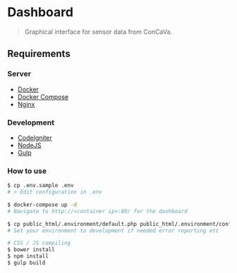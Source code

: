 # Dashboard
> Graphical interface for sensor data from ConCaVa.

## Requirements

### Server

* [Docker](http://docs.docker.com/linux/started/)
* [Docker Compose](https://docs.docker.com/compose/install/)
* [Nginx](http://nginx.org/)

### Development

* [CodeIgniter](http://www.codeigniter.com/user_guide/)
* [NodeJS](https://nodejs.org/en/docs/)
* [Gulp](https://github.com/gulpjs/gulp/blob/master/docs/getting-started.md)

### How to use
```bash
$ cp .env.sample .env
# > Edit configuration in .env

$ docker-compose up -d
# Navigate to http://<container ip>:80/ for the dashboard

$ cp public_html/.environment/default.php public_html/.environment/config.php
# Set your environment to development if needed error reporting etc

# CSS / JS compiling
$ bower install
$ npm install
$ gulp build
```
